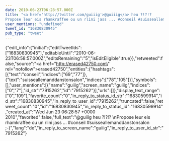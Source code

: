 ```yaml
---
date: 2010-06-23T06:28:57.000Z
title: "<a href='http://twitter.com/guiiig'>@guiiig</a> heu ?!?!? 
Propose leur eis rhamkraffee ou un rlini jass ... #conseil #suisseallemanddanstonsalon ;-)″"
user_mentions: "undefined"
tweet_id: "16830830945"
pub_type: "tweet"
---
```

{"edit_info":{"initial":{"editTweetIds":["16830830945"],"editableUntil":"2010-06-23T06:58:57.000Z","editsRemaining":"5","isEditEligible":true}},"retweeted":false,"source":"<a href=\"http://erased42750.com\" rel=\"nofollow\">erased42750</a>","entities":{"hashtags":[{"text":"conseil","indices":["69","77"]},{"text":"suisseallemanddanstonsalon","indices":["78","105"]}],"symbols":[],"user_mentions":[{"name":"guiiig","screen_name":"guiiig","indices":["0","7"],"id_str":"7915262","id":"7915262"}],"urls":[]},"display_text_range":["0","109"],"favorite_count":"0","in_reply_to_status_id_str":"16830599914","id_str":"16830830945","in_reply_to_user_id":"7915262","truncated":false,"retweet_count":"0","id":"16830830945","in_reply_to_status_id":"16830599914","created_at":"Wed Jun 23 06:28:57 +0000 2010","favorited":false,"full_text":"@guiiig heu ?!?!? \nPropose leur eis rhamkraffee ou un rlini jass ... #conseil #suisseallemanddanstonsalon ;-)","lang":"de","in_reply_to_screen_name":"guiiig","in_reply_to_user_id_str":"7915262"}
